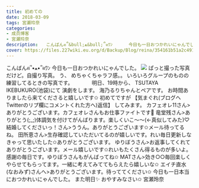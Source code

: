 ```yaml
---
title: 初めての
date: 2018-03-09
tags: 宮瀬玲奈
categories: 
- 成员博客
- 宮瀬玲奈
description:   こんばんฅ՞&bull;ﻌ&bull;՞ฅﾜﾝ      今日も一日おつかれいにゃんでした。                ぱっと撮った写真だけど。自撮り写真。      う、   めちゃくちゃラフ感。。     いろいろグループのものの練習してると...
cover: https://files.227wiki.eu.org/d/Backup/Blog/reina/354161b51a2c491f298c407c5d664.jpg 
---
```


  こんばんฅ՞•ﻌ•՞ฅﾜﾝ      今日も一日おつかれいにゃんでした。            ![](https://files.227wiki.eu.org/d/Backup/Blog/reina/354161b51a2c491f298c407c5d664.jpg)    ぱっと撮った写真だけど。自撮り写真。      う、   めちゃくちゃラフ感。。     いろいろグループのものの練習してるときの写真です。             明日、19時から、  TSUTAYA IKEBUKURO(池袋)にて  演劇をします。     海乃るりちゃんとペアです。   お時間ありましたら来てくださると嬉しいです✩             初めてですが   【気まぐれ(ブログへTwitterのリプ欄にコメントくれた方へ)返信】   してみます。       カフェオレ11さん>ありがとうございます。カフェオレさんもお仕事ファイトです🎉   竜堂残さん>ありがとう(;_;)体調気を付けてがんばります。楽しくいこ～～(←真似してみた)♡   結婚してくださいっ！さん>ううん。ありがとうございます✩メール待ってるね。   田所恵さん>生存確認していただいてるのが嬉しいです。れい毎日更新しなきゃって思いたした✩ありがとうございます。   ゆりぼうさん>お返事してくれてありがとうございます。メール嬉しいです✩れいもたくさん得るものが多いよ。感謝の毎日です。ゆりぼうさんもがんばってね✩   MATさん>効き○○毎回楽しくやらせてもらってます。一緒に考えてみててもらえたら嬉しいな✩   エイチ直水(なおみず)さんへ>ありがとうございます。待っててください✩          今日も一日本当におつかれいにゃんでした。   また明日✨   おやすみなさい✩    宮瀬玲奈


